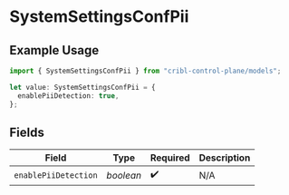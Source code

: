 # SystemSettingsConfPii

## Example Usage

```typescript
import { SystemSettingsConfPii } from "cribl-control-plane/models";

let value: SystemSettingsConfPii = {
  enablePiiDetection: true,
};
```

## Fields

| Field                | Type                 | Required             | Description          |
| -------------------- | -------------------- | -------------------- | -------------------- |
| `enablePiiDetection` | *boolean*            | :heavy_check_mark:   | N/A                  |